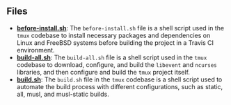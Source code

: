 
## Files
- **[before-install.sh](travis/before-install.sh.driver.md)**: The `before-install.sh` file is a shell script used in the `tmux` codebase to install necessary packages and dependencies on Linux and FreeBSD systems before building the project in a Travis CI environment.
- **[build-all.sh](travis/build-all.sh.driver.md)**: The `build-all.sh` file is a shell script used in the `tmux` codebase to download, configure, and build the `libevent` and `ncurses` libraries, and then configure and build the `tmux` project itself.
- **[build.sh](travis/build.sh.driver.md)**: The `build.sh` file in the `tmux` codebase is a shell script used to automate the build process with different configurations, such as static, all, musl, and musl-static builds.
